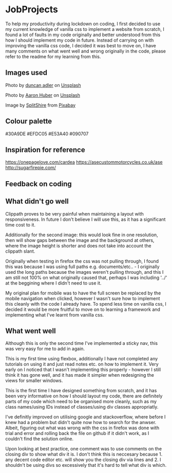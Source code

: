 # JobProjects

To help my productivity during lockdown on coding, I first decided to use
my current knowledge of vanilla css to implement a website from scratch, I
found a lot of faults in my code originally and better understood from this
how I should implement my code in future. Instead of carrying on with improving the
vanilla css code, I decided it was best to move on, I have many comments on
what went well and wrong originally in the code, please refer to the readme
for my learning from this.

## Images used

<span>Photo by <a href="https://unsplash.com/@duncan2118?utm_source=unsplash&amp;utm_medium=referral&amp;utm_content=creditCopyText">duncan adler</a> on <a href="https://unsplash.com/s/photos/motorcycle?utm_source=unsplash&amp;utm_medium=referral&amp;utm_content=creditCopyText">Unsplash</a></span>

<span>Photo by <a href="https://unsplash.com/@aahubs?utm_source=unsplash&amp;utm_medium=referral&amp;utm_content=creditCopyText">Aaron Huber</a> on <a href="https://unsplash.com/s/photos/mechanic?utm_source=unsplash&amp;utm_medium=referral&amp;utm_content=creditCopyText">Unsplash</a></span>

Image by <a href="https://pixabay.com/users/splitshire-364019/?utm_source=link-attribution&amp;utm_medium=referral&amp;utm_campaign=image&amp;utm_content=407186">SplitShire</a> from <a href="https://pixabay.com/?utm_source=link-attribution&amp;utm_medium=referral&amp;utm_campaign=image&amp;utm_content=407186">Pixabay</a>

## Colour palette

#30A9DE
#EFDC05
#E53A40
#090707

## Inspiration for reference

https://onepagelove.com/cardea
https://asecustommotorcycles.co.uk/ase
http://sugarfirepie.com/

## Feedback on coding

## What didn't go well

Clippath proves to be very painful when maintaining a layout with responsiveness. In future I
don't believe I will use this, as it has a significant time cost to it.

Additionally for the second image: this would look fine in one resolution, then will show gaps between the image and the background at others, where the image height is shorter and does not
take into account the clippath slant.

Originally when testing in firefox the css was not pulling through, I found this was because I
was using full paths e.g. documents/etc.. - I originally used the long paths because the images
weren't pulling through, and this I am still not 100% on what originally caused that, perhaps I
was including '../' at the beggining where I didn't need to use it.

My original plan for mobile was to have the full screen be replaced by the mobile navigation
when clicked, however I wasn't sure how to implement this cleanly with the code I already have.
To spend less time on vanilla css, I decided it would be more fruitful to move on to learning
a framework and implementing what I've learnt from vanilla css.

## What went well

Although this is only the second time I've implemented a sticky nav, this was very easy for me to add in again.

This is my first time using flexbox, additionally I have not completed any tutorials on using it and just read notes etc. on how to implement it. Very early on I noticed that I wasn't
implementing this properly - however I still think it has gone well, and it has made it simpler when redesigning the views for smaller windows.

This is the first time I have designed something from scratch, and it has been very informative
on how I should layout my code, there are definitely parts of my code which need to be organised
more cleanly, such as my class names/using IDs instead of classes/using div classes
appropriatly.

I've definitly improved on utilising google and stackoverflow, where before I knew had a problem
but didn't quite now how to search for the anwser. Albeit, figuring out what was wrong with
the css in firefox was done with trial and error and rolling back the file on github if it didn't
work, as I couldn't find the solution online.

Upon looking at best practice, one comment was to use comments on the closing div to show what
div it is. I don't think this is neccesary because 1. any decent code editor etc. will show you
the closing div via lines and 2. I shouldn't be using divs so excessively that it's hard to tell what div is which.
